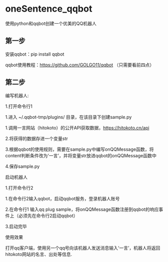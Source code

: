 # oneSentence_qqbot
使用python和qqbot创建一个优美的QQ机器人



## 第一步
  安装qqbot：pip install qqbot
  
  qqbot使用教程：https://github.com/GOLGO11/qqbot （只需要看前四点）
  
  

## 第二步



 编写机器人:
 
  1.打开命令行1
  
  1.进入 ~/.qqbot-tmp/plugins/ 目录，在该目录下创建sample.py
  
  1.调用一言网站（hitokoto）的公开API获取数据，https://hitokoto.cn/api
  
  2.将获得的数据存进一个变量str
  
  3.根据qqbot的使用规则，需要在sample.py中编写onQQMessage函数，将content判断条件改为‘一言’，并将变量str放进qqbot的onQQMessage函数中
  
  4.保存sample.py
  
 
 
 启动机器人
 
  1.打开命令行2
  
  1.在命令行2输入qqbot，启动qqbot服务，登录机器人账号
  
  2.在命令行1 输入qq plug sample，将onQQMessage函数注册到qqbot的响应事件上（必须先在命令行2启动qqbot）
  
  3.启动完毕
  
  
  
 使用效果
 
 打开qq客户端，使用另一个qq号向该机器人发送消息输入‘一言’，机器人将返回hitokoto网站的名言、出处等信息.
 
  
  
